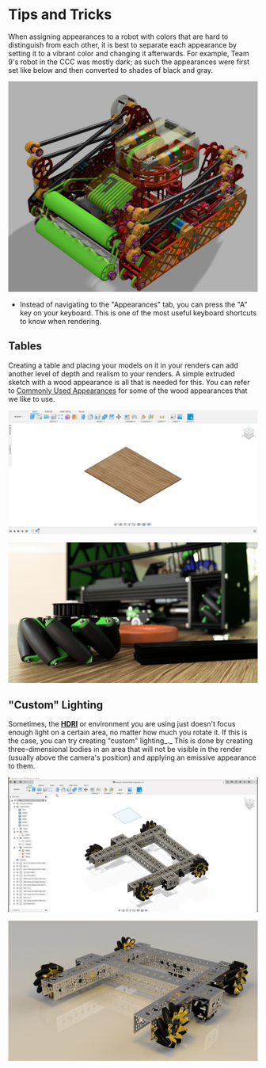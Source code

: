 # Tips and Tricks

When assigning appearances to a robot with colors that are hard to distinguish from each other, it is best to separate each appearance by setting it to a vibrant color and changing it afterwards. For example, Team 9's robot in the CCC was mostly dark; as such the appearances were first set like below and then converted to shades of black and gray.

![Appearances are set correctly, but colors need to be adjusted.](.gitbook/assets/web-capture_6-4-2021_225056_media.discordapp.net.jpeg)

* Instead of navigating to the "Appearances" tab, you can press the "A" key on your keyboard. This is one of the most useful keyboard shortcuts to know when rendering.

## Tables

Creating a table and placing your models on it in your renders can add another level of depth and realism to your renders. A simple extruded sketch with a wood appearance is all that is needed for this. You can refer to [Commonly Used Appearances](https://renders360.gitbook.io/ftc-rendering-in-fusion-360/assigning-appearances/commonly-used-appearances) for some of the wood appearances that we like to use.

![A simple rectangular prism with the &quot;3D Maple - Glossy&quot; appearance](.gitbook/assets/tabul.png)

![FTC 10497 Ultimate Goal robot rendered by FTC 15887, which includes a table](.gitbook/assets/nicrobit8.png)

## "Custom" Lighting

Sometimes, the [**HDRI**](scene-settings/hdris.md#hdris) or environment you are using just doesn't focus enough light on a certain area, no matter how much you rotate it. If this is the case, you can try creating "custom" lighting_._ This is done by creating three-dimensional bodies in an area that will not be visible in the render \(usually above the camera's position\) and applying an emissive appearance to them. 

![Extruding a 2-dimensional sketch to create &quot;custom&quot; lighting](.gitbook/assets/df58e39d07b395ae4d3ec0c3e3ea20a7%20%282%29.gif)

![Result of adding &quot;custom&quot; lighting with a yellowish emissive appearance](.gitbook/assets/example-gobilda-strafer-integration-v13%20%281%29.png)



